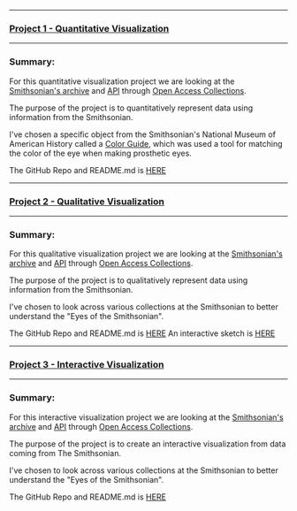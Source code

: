 
---
### [Project 1 - Quantitative Visualization](https://leeallennyc.github.io/Major-Studio-1/Project01/)
---
### Summary:
For this quantitative visualization project we are looking at the [Smithsonian's archive](https://www.si.edu/openaccess) and [API](http://edan.si.edu/openaccess/apidocs/) through [Open Access Collections](https://collections.si.edu/search/).

The purpose of the project is to quantitatively represent data using information from the Smithsonian.

I've chosen a specific object from the Smithsonian's National Museum of American History called a [Color Guide](https://www.si.edu/object/color-guide-artificial-eye-prosthesis:nmah_1119630), which was used a tool for matching the color of the eye when making prosthetic eyes.

The GitHub Repo and README.md is [HERE](https://github.com/leeallennyc/Major-Studio-1/tree/gh-pages/docs/Project01)

---
### [Project 2 - Qualitative Visualization](https://leeallennyc.github.io/Major-Studio-1/Project02/)
---
### Summary:
For this qualitative visualization project we are looking at the [Smithsonian's archive](https://www.si.edu/openaccess) and [API](http://edan.si.edu/openaccess/apidocs/) through [Open Access Collections](https://collections.si.edu/search/).

The purpose of the project is to qualitatively represent data using information from the Smithsonian.

I've chosen to look across various collections at the Smithsonian to better understand the "Eyes of the Smithsonian".

The GitHub Repo and README.md is [HERE](https://github.com/leeallennyc/Major-Studio-1/tree/gh-pages/docs/Project02)
An interactive sketch is [HERE](https://xd.adobe.com/view/3d235312-357d-45a6-b08f-6d6a5864ec04-6870/?fullscreen)

---
### [Project 3 - Interactive Visualization](https://leeallennyc.github.io/Major-Studio-1/Project03/)
---
### Summary:
For this interactive visualization project we are looking at the [Smithsonian's archive](https://www.si.edu/openaccess) and [API](http://edan.si.edu/openaccess/apidocs/) through [Open Access Collections](https://collections.si.edu/search/).

The purpose of the project is to create an interactive visualization from data coming from The Smithsonian.

I've chosen to look across various collections at the Smithsonian to better understand the "Eyes of the Smithsonian". 

The GitHub Repo and README.md is [HERE](https://github.com/leeallennyc/Major-Studio-1/tree/gh-pages/docs/Project03)

